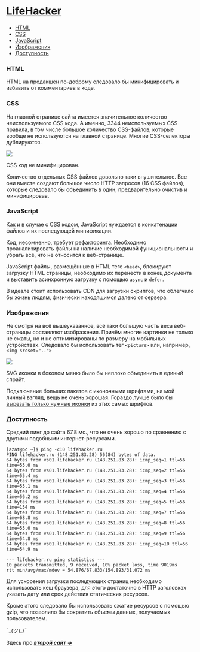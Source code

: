# [LifeHacker](https://lifehacker.ru)

- [HTML](#html)
- [CSS](#css)
- [JavaScript](#javascript)
- [Изображения](#изображения)
- [Доступность](#доступность)

### HTML

HTML на продакшен по-доброму следовало бы минифицировать и избавить от комментариев в коде.

### CSS

На главной странице сайта имеется значительное количество неиспользуемого CSS кода. А именно, 3344 неиспользуемых CSS правила, в том числе большое количество CSS-файлов, которые вообще не используются на главной странице. Многие CSS-селекторы дублируются.

![](https://cloud.githubusercontent.com/assets/5698350/17347751/82126690-591a-11e6-928b-4c0d2c4bc9a0.png)

CSS код не минифицирован.

Количество отдельных CSS файлов довольно таки внушительное. Все они вместе создают большое число HTTP запросов (16 CSS файлов), которые следовало бы объединить в один, предварительно очистив и минифицировав.

### JavaScript

Как и в случае с CSS кодом, JavaScript нуждается в конкатенации файлов и их последующей минификации.

Код, несомненно, требует рефакторинга. Необходимо проанализировать файлы на наличие необходимой функциональности и убрать всё, что не относится к веб-странице.

JavaScript файлы, размещённые в HTML теге `<head>`, блокируют загрузку HTML страницы, необходимо их перенести в конец документа и выставить асинхронную загрузку с помощью `async` и `defer`.

В идеале стоит использовать CDN для загрузки скриптов, что облегчило бы жизнь людям, физически находящимся далеко от сервера.

### Изображения

Не смотря на всё вышеуказанное, всё таки бо́льшую часть веса веб-страницы составляют изображения. Причём многие картинки не только не сжаты, но и не оптимизированы по размеру на мобильных устройствах. Следовало бы использовать тег `<picture>` или, например, `<img srcset="..">`

![](https://cloud.githubusercontent.com/assets/5698350/17366615/d3b3111e-5994-11e6-8df2-888d29630ec4.png)

SVG иконки в боковом меню было бы неплохо объединить в единый спрайт.

Подключение больших пакетов с иконочными шрифтами, на мой личный взгляд, вещь не очень хорошая. Гораздо лучше было бы [вырезать только нужные иконки](https://sarasoueidan.com/blog/icon-fonts-to-svg/) из этих самых шрифтов.

### Доступность

Средний пинг до сайта 67.8 мс., что не очень хорошо по сравнению с другими подобными интернет-ресурсами.

```
[azat@pc ~]$ ping -c10 lifehacker.ru
PING lifehacker.ru (148.251.83.28) 56(84) bytes of data.
64 bytes from vs01.lifehacker.ru (148.251.83.28): icmp_seq=1 ttl=56 time=55.0 ms
64 bytes from vs01.lifehacker.ru (148.251.83.28): icmp_seq=2 ttl=56 time=55.4 ms
64 bytes from vs01.lifehacker.ru (148.251.83.28): icmp_seq=3 ttl=56 time=55.1 ms
64 bytes from vs01.lifehacker.ru (148.251.83.28): icmp_seq=4 ttl=56 time=56.2 ms
64 bytes from vs01.lifehacker.ru (148.251.83.28): icmp_seq=5 ttl=56 time=154 ms
64 bytes from vs01.lifehacker.ru (148.251.83.28): icmp_seq=7 ttl=56 time=68.8 ms
64 bytes from vs01.lifehacker.ru (148.251.83.28): icmp_seq=8 ttl=56 time=55.0 ms
64 bytes from vs01.lifehacker.ru (148.251.83.28): icmp_seq=9 ttl=56 time=54.8 ms
64 bytes from vs01.lifehacker.ru (148.251.83.28): icmp_seq=10 ttl=56 time=54.9 ms

--- lifehacker.ru ping statistics ---
10 packets transmitted, 9 received, 10% packet loss, time 9019ms
rtt min/avg/max/mdev = 54.876/67.833/154.893/31.072 ms
```

Для ускорения загрузки последующих страниц необходимо использовать кеш браузера, для этого достаточно в HTTP заголовках указать дату или срок действия статических ресурсов.

Кроме этого следовало бы использовать сжатие ресурсов с помощью gzip, что позволило бы сократить объемы данных, получаемых пользователем.

¯\_(ツ)_/¯


Здесь про ***[второй сайт ->](boomstarter.md)***
